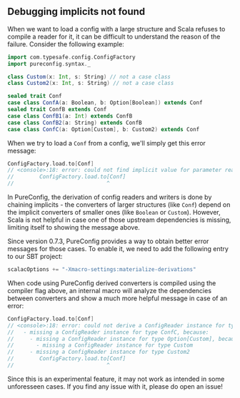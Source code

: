 ## Debugging implicits not found

When we want to load a config with a large structure and Scala refuses to compile a reader for it, it can be difficult
to understand the reason of the failure. Consider the following example:

```scala
import com.typesafe.config.ConfigFactory
import pureconfig.syntax._

class Custom(x: Int, s: String) // not a case class
class Custom2(x: Int, s: String) // not a case class

sealed trait Conf
case class ConfA(a: Boolean, b: Option[Boolean]) extends Conf
sealed trait ConfB extends Conf
case class ConfB1(a: Int) extends ConfB
case class ConfB2(a: String) extends ConfB
case class ConfC(a: Option[Custom], b: Custom2) extends Conf
```

When we try to load a `Conf` from a config, we'll simply get this error message:

```scala
ConfigFactory.load.to[Conf]
// <console>:18: error: could not find implicit value for parameter reader: pureconfig.Derivation[pureconfig.ConfigReader[Conf]]
//        ConfigFactory.load.to[Conf]
//                             ^
```

In PureConfig, the derivation of config readers and writers is done by chaining implicits - the converters of larger
structures (like `Conf`) depend on the implicit converters of smaller ones (like `Boolean` or `Custom`). However, Scala
is not helpful in case one of those upstream dependencies is missing, limiting itself to showing the message above.

Since version 0.7.3, PureConfig provides a way to obtain better error messages for those cases. To enable it, we need to
add the following entry to our SBT project:

```scala
scalacOptions += "-Xmacro-settings:materialize-derivations"
```

When code using PureConfig derived converters is compiled using the compiler flag above, an internal macro will analyze
the dependencies between converters and show a much more helpful message in case of an error:

```scala
ConfigFactory.load.to[Conf]
// <console>:18: error: could not derive a ConfigReader instance for type Conf, because:
//   - missing a ConfigReader instance for type ConfC, because:
//     - missing a ConfigReader instance for type Option[Custom], because:
//       - missing a ConfigReader instance for type Custom
//     - missing a ConfigReader instance for type Custom2
//        ConfigFactory.load.to[Conf]
//                             ^
```

Since this is an experimental feature, it may not work as intended in some unforesseen cases. If you find any issue with
it, please do open an issue!

